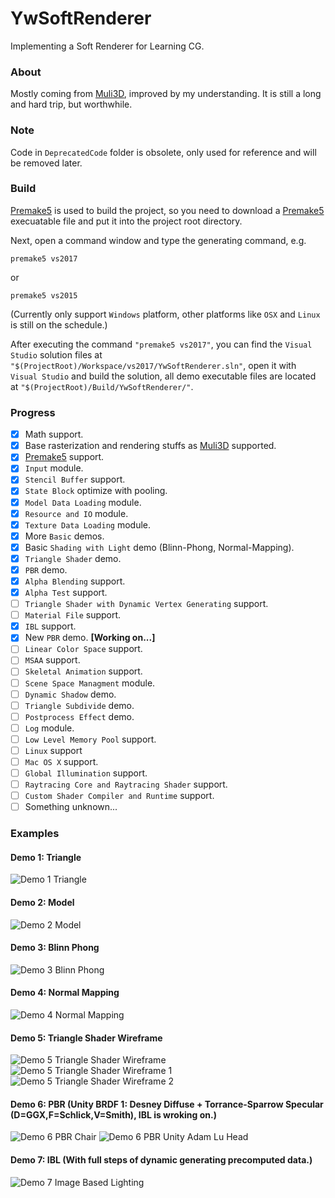 # YwSoftRenderer
Implementing a Soft Renderer for Learning CG.

### About
Mostly coming from [Muli3D](http://muli3d.sourceforge.net/), improved by my understanding. It is still a long and hard trip, but worthwhile.

### Note
Code in `DeprecatedCode` folder is obsolete, only used for reference and will be removed later.

### Build
[Premake5](https://premake.github.io/) is used to build the project, so you need to download a [Premake5](https://premake.github.io/) execuatable file and put it into the project root directory. 

Next, open a command window and type the generating command, e.g. 

```shell
premake5 vs2017
```

or 

```shell
premake5 vs2015
```

(Currently only support `Windows` platform, other platforms like `OSX` and `Linux` is still on the schedule.)

After executing the command `"premake5 vs2017"`, you can find the `Visual Studio` solution files at `"$(ProjectRoot)/Workspace/vs2017/YwSoftRenderer.sln"`, open it with `Visual Studio` and build the solution, all demo executable files are located at `"$(ProjectRoot)/Build/YwSoftRenderer/"`.

### Progress
- [x] Math support.
- [x] Base rasterization and rendering stuffs as [Muli3D](http://muli3d.sourceforge.net/) supported.
- [x] [Premake5](https://premake.github.io/) support.
- [x] `Input` module.
- [x] `Stencil Buffer` support.
- [x] `State Block` optimize with pooling.
- [x] `Model Data Loading` module.
- [x] `Resource and IO` module.
- [x] `Texture Data Loading` module.
- [x] More `Basic` demos.
- [x] Basic `Shading with Light` demo (Blinn-Phong, Normal-Mapping).
- [x] `Triangle Shader` demo.
- [x] `PBR` demo.
- [x] `Alpha Blending` support.
- [x] `Alpha Test` support.
- [ ] `Triangle Shader with Dynamic Vertex Generating` support.
- [ ] `Material File` support.
- [x] `IBL` support.
- [x] New `PBR` demo. **[Working on...]**
- [ ] `Linear Color Space` support.
- [ ] `MSAA` support.
- [ ] `Skeletal Animation` support.
- [ ] `Scene Space Managment` module.
- [ ] `Dynamic Shadow` demo.
- [ ] `Triangle Subdivide` demo.
- [ ] `Postprocess Effect` demo.
- [ ] `Log` module.
- [ ] `Low Level Memory Pool` support.
- [ ] `Linux` support
- [ ] `Mac OS X` support.
- [ ] `Global Illumination` support.
- [ ] `Raytracing Core and Raytracing Shader` support.
- [ ] `Custom Shader Compiler and Runtime` support.
- [ ] Something unknown...

### Examples

#### Demo 1: Triangle
![Demo 1 Triangle](Demo1Triangle/Demo1Triangle.png)

#### Demo 2: Model
![Demo 2 Model](Demo2Model/Demo2Model.png)

#### Demo 3: Blinn Phong
![Demo 3 Blinn Phong](Demo3BlinnPhong/Demo3BlinnPhong.png)

#### Demo 4: Normal Mapping
![Demo 4 Normal Mapping](Demo4NormalMapping/Demo4NormalMapping.png)

#### Demo 5: Triangle Shader Wireframe
![Demo 5 Triangle Shader Wireframe](Demo5TriangleShaderWireframe/Demo5TriangleShaderWireframe.png) ![Demo 5 Triangle Shader Wireframe 1](Demo5TriangleShaderWireframe/Demo5TriangleShaderWireframe1.png) ![Demo 5 Triangle Shader Wireframe 2](Demo5TriangleShaderWireframe/Demo5TriangleShaderWireframe2.png)

#### Demo 6: PBR (Unity BRDF 1: Desney Diffuse + Torrance-Sparrow Specular (D=GGX,F=Schlick,V=Smith), IBL is wroking on.)
![Demo 6 PBR Chair](Demo6PBR/Demo6PBR.png) ![Demo 6 PBR Unity Adam Lu Head](Demo6PBR/Demo6PBR-Unity-Lu.png)

#### Demo 7: IBL (With full steps of dynamic generating precomputed data.)
![Demo 7 Image Based Lighting](Demo7PBRIBL/Demo7PBRIBL.png)
